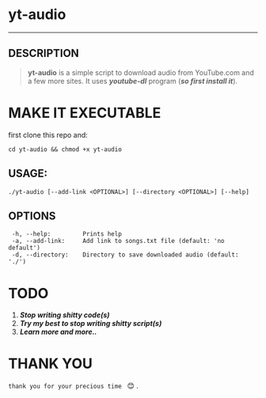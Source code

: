 # yt-audio
---
## DESCRIPTION
> **yt-audio** is a simple script to download audio from YouTube.com and a few more sites. It uses **_youtube-dl_** program (**_so first install it_**).
# MAKE IT EXECUTABLE
first clone this repo and:
```
cd yt-audio && chmod +x yt-audio
```
## USAGE:
``./yt-audio [--add-link <OPTIONAL>] [--directory <OPTIONAL>] [--help]``
## OPTIONS
```
 -h, --help:         Prints help
 -a, --add-link:     Add link to songs.txt file (default: 'no default')
 -d, --directory:    Directory to save downloaded audio (default: './')	
```
# TODO
1. **_Stop writing shitty code(s)_**
2. **_Try my best to stop writing shitty script(s)_**
3. **_Learn more and more.._**
# THANK YOU
`thank you for your precious time ` :blush: .
